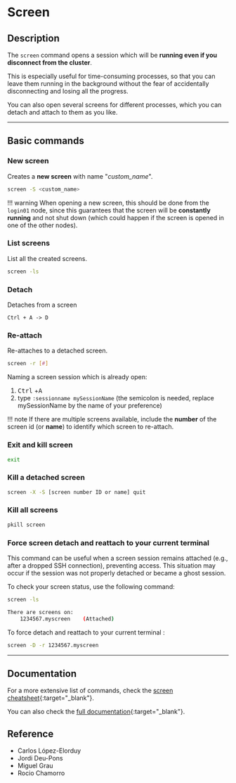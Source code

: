 # Screen

## Description

The `screen` command opens a session which will be **running even if you disconnect from the cluster**.

This is especially useful for time-consuming processes, so that you can leave them running in the background
without the fear of accidentally disconnecting and losing all the progress.

You can also open several screens for different processes, which you can detach and attach to them as you like.

---

## Basic commands

### New screen

Creates a **new screen** with name "*custom_name*".

```bash
screen -S <custom_name>
```

!!! warning
    When opening a new screen, this should be done from the `login01` node, since this guarantees that the screen will
    be **constantly running** and not shut down (which could happen if the screen is opened in one of the other nodes).

### List screens

List all the created screens.

```bash
screen -ls
```

### Detach

Detaches from a screen

```text
Ctrl + A -> D
```

### Re-attach

Re-attaches to a detached screen.

```bash
screen -r [#]
```

Naming a screen session which is already open:

1. <kbd>Ctrl</kbd> +<kbd>A</kbd> <!--markdownlint-disable MD033-->
2. type `:sessionname mySessionName` (the semicolon is needed, replace mySessionName by the name of your preference)

!!! note
    If there are multiple screens available, include the **number** of the screen id (or **name**)
    to identify which screen to re-attach.

### Exit and kill screen

```bash
exit
```

### Kill a detached screen

```bash
screen -X -S [screen number ID or name] quit
```

### Kill all screens

```bash
pkill screen
```

### Force screen detach and reattach to your current terminal

This command can be useful when a screen session remains attached (e.g., after a dropped SSH connection), preventing access. This situation may occur if the session was not properly detached or became a ghost session.

To check your screen status, use the following command:

```bash
screen -ls

There are screens on:
	1234567.myscreen	(Attached)
```

To force detach and reattach to your current terminal :

```bash
screen -D -r 1234567.myscreen
```

---

## Documentation

For a more extensive list of commands, check the [screen cheatsheet](https://quickref.me/screen){:target="_blank"}.

You can also check the [full documentation](https://www.gnu.org/software/screen/manual/screen.html){:target="_blank"}.

## Reference

- Carlos López-Elorduy
- Jordi Deu-Pons
- Miguel Grau
- Rocio Chamorro

